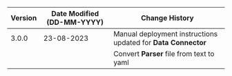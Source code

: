 | **Version** | **Date Modified (DD-MM-YYYY)** | **Change History**                                                 |
|-------------|--------------------------------|--------------------------------------------------------------------|
| 3.0.0       | 23-08-2023                     | Manual deployment instructions updated for **Data Connector**		|  
|             |                                | Convert **Parser** file from text to yaml                          |           
                                                                                                                 
